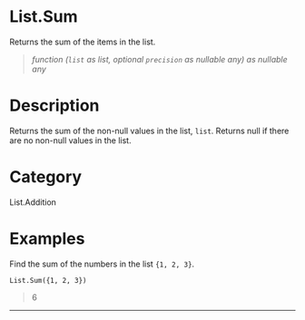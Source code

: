 ﻿# List.Sum
Returns the sum of the items in the list.
> _function (<code>list</code> as list, optional <code>precision</code> as nullable any) as nullable any_
# Description 
Returns the sum of the non-null values in the list, <code>list</code>.  Returns null if there are no non-null values in the list.

# Category 
List.Addition
# Examples 
Find the sum of the numbers in the list <code>{1, 2, 3}</code>.
```
List.Sum({1, 2, 3}) 
```
> 6
***
